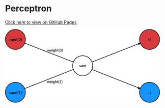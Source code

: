 # Perceptron

[Click here to view on GitHub Pages](https://rewforen.github.io/Perceptron/)

![](Resources/Perceptron.png)

